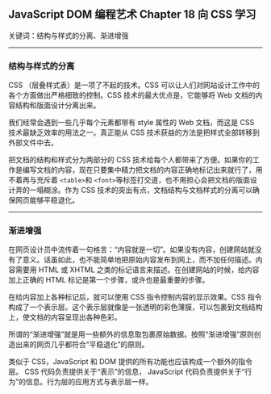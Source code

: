 ## JavaScript DOM 编程艺术 Chapter 18  向 CSS 学习

关键词：结构与样式的分离、渐进增强

---

### 结构与样式的分离

CSS （层叠样式表）是一项了不起的技术。CSS 可以让人们对网站设计工作中的各个方面做出严格细致的控制。CSS 技术的最大优点是，它能够将 Web 文档的内容结构和版面设计分离出来。

我们经常会遇到一些几乎每个元素都带有 style 属性的 Web 文档，而这是 CSS 技术最缺乏效率的用法之一。真正能从 CSS 技术获益的方法是把样式全部转移到外部文件中去。

把文档的结构和样式分为两部分的 CSS 技术给每个人都带来了方便。如果你的工作是编写文档的内容，现在只要集中精力把文档的内容正确地标记出来就行了，用不着再与充斥着 `<table>`和 `<font>`等标签打交道，也不用担心会把文档的版面设计弄的一塌糊涂。作为 CSS 技术的突出有点，文档结构与文档样式的分离可以确保网页能够平稳退化。

---

### 渐进增强

在网页设计员中流传着一句格言：“内容就是一切”。如果没有内容，创建网站就没有了意义。话虽如此，也不能简单地把原始内容发布到网上，而不加任何描述。内容需要用 HTML 或 XHTML 之类的标记语言来描述。在创建网站的时候，给内容加上正确的 HTML 标记是第一个步骤，或许也是最重要的步骤。

在给内容加上各种标记后，就可以使用 CSS 指令控制内容的显示效果。CSS 指令构成了一个表示层。这个表示层就像是一张透明的彩色薄膜，可以包裹到文档结构上，使文档的内容呈现出各种色彩。

所谓的“渐进增强”就是用一些额外的信息取包裹原始数据。按照“渐进增强”原则创造出来的网页几乎都符合“平稳退化”的原则。

类似于 CSS，JavaScript 和 DOM 提供的所有功能也应该构成一个额外的指令层。 CSS 代码负责提供关于“表示”的信息， JavaScript 代码负责提供关于“行为”的信息。行为层的应用方式与表示层一样。